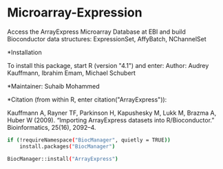 # Microarray-Expression

Access the ArrayExpress Microarray Database at EBI and build Bioconductor data structures: ExpressionSet, AffyBatch, NChannelSet

*Installation

To install this package, start R (version "4.1") and enter:
Author: Audrey Kauffmann, Ibrahim Emam, Michael Schubert

*Maintainer: Suhaib Mohammed <suhaib at ebi.ac.uk>

*Citation (from within R, enter citation("ArrayExpress")):

Kauffmann A, Rayner TF, Parkinson H, Kapushesky M, Lukk M, Brazma A, Huber W (2009). “Importing ArrayExpress datasets into R/Bioconductor.” Bioinformatics, 25(16), 2092–4.
  
```bash
if (!requireNamespace("BiocManager", quietly = TRUE))
    install.packages("BiocManager")

BiocManager::install("ArrayExpress")
```
